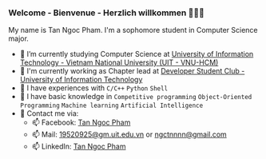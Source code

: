 ### Welcome - Bienvenue - Herzlich willkommen 👋👋👋         
My name is Tan Ngoc Pham. I'm a sophomore student in Computer Science major.   
- 🌱 I’m currently studying Computer Science at [University of Information Technology - Vietnam National University (UIT - VNU-HCM)](https://en.uit.edu.vn/overview-vnuhcm-university-information-technology)   
- 🌱 I'm currently working as Chapter lead at [Developer Student Club - University of Information Technology](https://dsc.community.dev/university-of-information-technology-vnu-hcm)
- 🌱 I have experiences with `C/C++` `Python` `Shell`    
- 🌱 I have basic knowledge in `Competitive programming` `Object-Oriented Programming` `Machine learning` `Artificial Intelligence`    
- 🌱 Contact me via:   
  +  📫 Facebook: [Tan Ngoc Pham](https://www.facebook.com/ngctnnnnn)
  +  📫 Mail: [19520925@gm.uit.edu.vn](mailto:19520925@gm.uit.edu.vn) or [ngctnnnn@gmail.com](mailto:ngctnnnn@gmail.com)   
  +  📫 LinkedIn: [Tan Ngoc Pham](https://www.linkedin.com/in/ngctnnnn)
